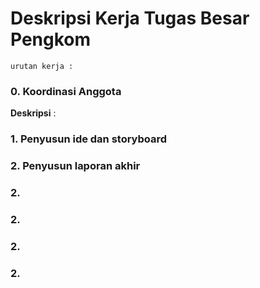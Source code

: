 # Deskripsi Kerja Tugas Besar Pengkom
`urutan kerja : `
### 0. Koordinasi Anggota
**Deskripsi** : 
### 1. Penyusun ide dan storyboard
### 2. Penyusun laporan akhir
### 2. 
### 2.
### 2.
### 2.
